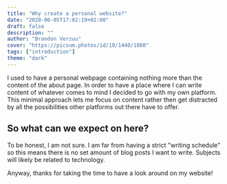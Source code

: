 ```yaml
---
title: "Why create a personal website?"
date: "2020-06-05T17:02:19+02:00"
draft: false
description: ""
author: "Brandon Verzuu"
cover: "https://picsum.photos/id/10/1440/1080"
tags: ["introduction"]
theme: "dark"
---
```


I used to have a personal webpage containing nothing more than the content of the about page. In order to have a place where I can write content of whatever comes to mind I decided to go with my own platform. This minimal approach lets me focus on content rather then get distracted by all the possibilities other platforms out there have to offer.

## So what can we expect on here?

To be honest, I am not sure. I am far from having a strict "writing schedule" so this means there is no set amount of blog posts I want to write. Subjects will likely be related to technology.

Anyway, thanks for taking the time to have a look around on my website!
